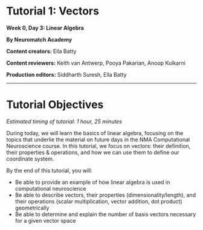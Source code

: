 # Tutorial 1: Vectors

**Week 0, Day 3: Linear Algebra**

**By Neuromatch Academy**

__Content creators:__ Ella Batty

__Content reviewers:__ Keith van Antwerp, Pooya Pakarian, Anoop Kulkarni

__Production editors:__ Siddharth Suresh, Ella Batty

---
# Tutorial Objectives
*Estimated timing of tutorial: 1 hour, 25 minutes*

During today, we will learn the basics of linear algebra, focusing on the topics that underlie the material on future days in the NMA Computational Neuroscience course. In this tutorial, we focus on vectors: their definition, their properties & operations, and how we can use them to define our coordinate system.

By the end of this tutorial, you will:
* Be able to provide an example of how linear algebra is used in computational neuroscience
* Be able to describe vectors, their properties (dimensionality/length), and their operations (scalar multiplication, vector addition, dot product) geometrically
* Be able to determine and explain the number of basis vectors necessary for a given vector space

